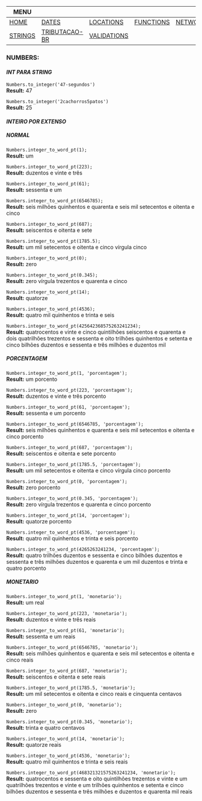 |MENU||||||
|---  |---  |---  |---  |---  |---  |
| [HOME](https://github.com/maviniciuus/js-helpers/blob/master/README.md) | [DATES](https://github.com/maviniciuus/js-helpers/blob/master/doc/DATES.md)| [LOCATIONS](https://github.com/maviniciuus/js-helpers/blob/master/doc/LOCATIONS.md) | [FUNCTIONS](https://github.com/maviniciuus/js-helpers/blob/master/doc/FUNCTIONS.md) | [NETWORKS](https://github.com/maviniciuus/js-helpers/blob/master/doc/NETWORKS.md) | [NUMBERS](https://github.com/maviniciuus/js-helpers/blob/master/doc/NUMBERS.md) | 
| [STRINGS](https://github.com/maviniciuus/js-helpers/blob/master/doc/STRINGS.md) | [TRIBUTACAO-BR](https://github.com/maviniciuus/js-helpers/blob/master/doc/TRIBUTACAO-BR.md) | [VALIDATIONS](https://github.com/maviniciuus/js-helpers/blob/master/doc/VALIDATIONS.md) | | | |

### NUMBERS:

#### *INT PARA STRING*

`Numbers.to_integer('47-segundos')`  
**Result:** 47

`Numbers.to_integer('2cachorros5patos')`  
**Result:** 25

#### *INTEIRO POR EXTENSO*

##### *NORMAL*

`Numbers.integer_to_word_pt(1);`  
**Result:** um

`Numbers.integer_to_word_pt(223);`  
**Result:** duzentos e vinte e três

`Numbers.integer_to_word_pt(61);`  
**Result:** sessenta e um

`Numbers.integer_to_word_pt(6546785);`  
**Result:** seis milhões quinhentos e quarenta e seis mil setecentos e oitenta e cinco

`Numbers.integer_to_word_pt(687);`  
**Result:** seiscentos e oitenta e sete

`Numbers.integer_to_word_pt(1785.5);`  
**Result:** um mil setecentos e oitenta e cinco vírgula cinco

`Numbers.integer_to_word_pt(0);`  
**Result:** zero

`Numbers.integer_to_word_pt(0.345);`  
**Result:** zero vírgula trezentos e quarenta e cinco

`Numbers.integer_to_word_pt(14);`  
**Result:** quatorze

`Numbers.integer_to_word_pt(4536);`  
**Result:** quatro mil quinhentos e trinta e seis

`Numbers.integer_to_word_pt(425642368575263241234);`  
**Result:** quatrocentos e vinte e cinco quintilhões seiscentos e quarenta e dois quatrilhões trezentos e sessenta e oito trilhões quinhentos e setenta e cinco bilhões duzentos e sessenta e três milhões e duzentos mil

##### *PORCENTAGEM*

`Numbers.integer_to_word_pt(1, 'porcentagem');`  
**Result:** um porcento

`Numbers.integer_to_word_pt(223, 'porcentagem');`  
**Result:** duzentos e vinte e três porcento

`Numbers.integer_to_word_pt(61, 'porcentagem');`  
**Result:** sessenta e um porcento

`Numbers.integer_to_word_pt(6546785, 'porcentagem');`  
**Result:** seis milhões quinhentos e quarenta e seis mil setecentos e oitenta e cinco porcento

`Numbers.integer_to_word_pt(687, 'porcentagem');`  
**Result:** seiscentos e oitenta e sete porcento

`Numbers.integer_to_word_pt(1785.5, 'porcentagem');`  
**Result:** um mil setecentos e oitenta e cinco vírgula cinco porcento

`Numbers.integer_to_word_pt(0, 'porcentagem');`  
**Result:** zero porcento

`Numbers.integer_to_word_pt(0.345, 'porcentagem');`  
**Result:** zero vírgula trezentos e quarenta e cinco porcento

`Numbers.integer_to_word_pt(14, 'porcentagem');`  
**Result:** quatorze porcento

`Numbers.integer_to_word_pt(4536, 'porcentagem');`  
**Result:** quatro mil quinhentos e trinta e seis porcento

`Numbers.integer_to_word_pt(4265263241234, 'porcentagem');`  
**Result:** quatro trilhões duzentos e sessenta e cinco bilhões duzentos e sessenta e três milhões duzentos e quarenta e um mil duzentos e trinta e quatro porcento

##### *MONETARIO*

`Numbers.integer_to_word_pt(1, 'monetario');`  
**Result:** um real

`Numbers.integer_to_word_pt(223, 'monetario');`  
**Result:** duzentos e vinte e três reais

`Numbers.integer_to_word_pt(61, 'monetario');`  
**Result:** sessenta e um reais

`Numbers.integer_to_word_pt(6546785, 'monetario');`  
**Result:** seis milhões quinhentos e quarenta e seis mil setecentos e oitenta e cinco reais

`Numbers.integer_to_word_pt(687, 'monetario');`  
**Result:** seiscentos e oitenta e sete reais

`Numbers.integer_to_word_pt(1785.5, 'monetario');`  
**Result:** um mil setecentos e oitenta e cinco reais e cinquenta centavos

`Numbers.integer_to_word_pt(0, 'monetario');`  
**Result:** zero

`Numbers.integer_to_word_pt(0.345, 'monetario');`  
**Result:** trinta e quatro centavos

`Numbers.integer_to_word_pt(14, 'monetario');`  
**Result:** quatorze reais

`Numbers.integer_to_word_pt(4536, 'monetario');`  
**Result:** quatro mil quinhentos e trinta e seis reais

`Numbers.integer_to_word_pt(468321321575263241234, 'monetario');`  
**Result:** quatrocentos e sessenta e oito quintilhões trezentos e vinte e um quatrilhões trezentos e vinte e um trilhões quinhentos e setenta e cinco bilhões duzentos e sessenta e três milhões e duzentos e quarenta mil reais
